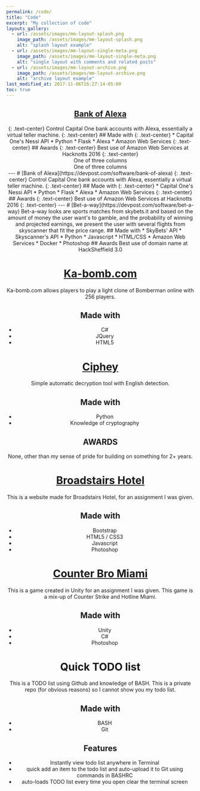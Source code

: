 ```yaml
---
permalink: /code/
title: "Code"
excerpt: "My collection of code"
layouts_gallery:
  - url: /assets/images/mm-layout-splash.png
    image_path: /assets/images/mm-layout-splash.png
    alt: "splash layout example"
  - url: /assets/images/mm-layout-single-meta.png
    image_path: /assets/images/mm-layout-single-meta.png
    alt: "single layout with comments and related posts"
  - url: /assets/images/mm-layout-archive.png
    image_path: /assets/images/mm-layout-archive.png
    alt: "archive layout example"
last_modified_at: 2017-11-06T16:27:14-05:00
toc: true
---
```


<center>

<div class="container">
  <div class="row">
    <div class="col-sm">
      <a href="https://devpost.com/software/bank-of-alexa"><h2> Bank of Alexa </a></h2>
      {: .text-center}
      Control Capital One bank accounts with Alexa, essentially a virtual teller machine.
      {: .text-center}
      ## Made with
      {: .text-center}
      * Capital One's Nessi API
      * Python
      * Flask
      * Alexa
      * Amazon Web Services
      {: .text-center}
      ## Awards
      {: .text-center}
      Best use of Amazon Web Services at Hacknotts 2016
      {: .text-center}
    </div>
    <div class="col-sm">
      One of three columns
    </div>
    <div class="col-sm">
      One of three columns
    </div>
  </div>
</div>
---
# [Bank of Alexa](https://devpost.com/software/bank-of-alexa)
{: .text-center}
Control Capital One bank accounts with Alexa, essentially a virtual teller machine.
{: .text-center}
## Made with
{: .text-center}
* Capital One's Nessi API
* Python
* Flask
* Alexa
* Amazon Web Services
{: .text-center}
## Awards
{: .text-center}
Best use of Amazon Web Services at Hacknotts 2016
{: .text-center}
---
# [Bet-a-way](https://devpost.com/software/bet-a-way)
Bet-a-way looks are sports matches from skybets.it and based on the amount of money the user want's to gamble, and the probability of winning and projected earnings, we present the user with several flights from skyscanner that fit the price range.
## Made with
* SkyBets' API
* Skyscanner's API
* Python
* Javascript
* HTML/CSS
* Amazon Web Services
* Docker
* Photoshop
## Awards
Best use of domain name at HackSheffield 3.0

# [Ka-bomb.com](https://devpost.com/software/ka-bomb-com)
Ka-bomb.com allows players to play a light clone of Bomberman online with 256 players.
## Made with
* C#
* JQuery
* HTML5

# [Ciphey](https://github.com/brandonskerritt)
Simple automatic decryption tool with English detection.
## Made with
* Python
* Knowledge of cryptography
## AWARDS
None, other than my sense of pride for building on something for 2+ years.

# [Broadstairs Hotel](https://github.com/brandonskerritt/Hotel_assignment)
This is a website made for Broadstairs Hotel, for an assignment I was given.
## Made with
* Bootstrap
* HTML5 / CSS3
* Javascript
* Photoshop

# [Counter Bro Miami](https://github.com/brandonskerritt/counter_bro_miami)
This is a game created in Unity for an assignment I was given. This game is a mix-up of Counter Strike and Hotline Miami.
## Made with
* Unity
* C#
* Photoshop

# Quick TODO list
This is a TODO list using Github and knowledge of BASH. This is a private repo (for obvious reasons) so I cannot show you my todo list.

## Made with

* BASH
* Git

## Features
* Instantly view todo list anywhere in Terminal
* quick add an item to the todo list and auto-upload it to Git using commands in BASHRC
* auto-loads TODO list every time you open clear the terminal screen

</center>